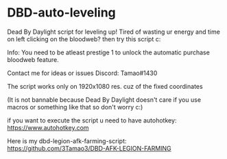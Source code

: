 # DBD-auto-leveling

Dead By Daylight script for leveling up! Tired of wasting ur energy and time on left clicking on the bloodweb? then try this script c: 

Info: You need to be atleast prestige 1 to unlock the automatic purchase bloodweb feature.

Contact me for ideas or issues Discord: Tamao#1430

The script works only on 1920x1080 res. cuz of the fixed coordinates

(It is not bannable because Dead By Daylight doesn't care if you use macros or something like that so don't worry c:)

if you want to execute the script u need to have autohotkey: https://www.autohotkey.com

Here is my dbd-legion-afk-farming-script: https://github.com/3Tamao3/DBD-AFK-LEGION-FARMING
